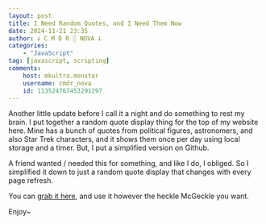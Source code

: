```yaml
---
layout: post
title: I Need Random Quotes, and I Need Them Now
date: 2024-11-21 23:35
author: 𐕣 C M D R ░ NOVA 𐕣
categories:
    - "JavaScript"
tag: [javascript, scripting]
comments:
    host: mkultra.monster
    username: cmdr_nova
    id: 113524767453291297
---
```

Another little update before I call it a night and do something to rest my brain. I put together a random quote display thing for the top of my website here. Mine has a bunch of quotes from political figures, astronomers, and also Star Trek characters, and it shows them once per day using local storage and a timer. But, I put a simplified version on Github.

A friend wanted / needed this for something, and like I do, I obliged. So I simplified it down to just a random quote display that changes with every page refresh.

You can <a href="https://github.com/cmdr-nova/RandoQuote" target="_blank">grab it here</a>, and use it however the heckle McGeckle you want.

Enjoy~